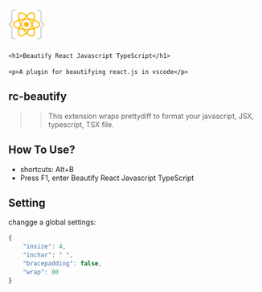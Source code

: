 <div>
    <a href="https://github.com/hatedMe/rc-beautify">
        <img src="https://github.com/hatedMe/rc-beautify/raw/master/res/logo.png">
    </a>
    
    <h1>Beautify React Javascript TypeScript</h1>

    <p>A plugin for beautifying react.js in vscode</p>
</div>

## rc-beautify
>> This extension wraps prettydiff to format your javascript, JSX, typescript, TSX file.

## How To Use?
- shortcuts: Alt+B
- Press F1, enter Beautify React Javascript TypeScript

## Setting 
changge a global settings:
```javascript
{
    "insize": 4,
    "inchar": " ",
    "bracepadding": false,
    "wrap": 80
}
 ```
